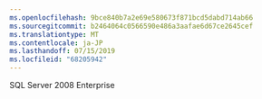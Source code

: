 ```yaml
---
ms.openlocfilehash: 9bce840b7a2e69e580673f871bcd5dabd714ab66
ms.sourcegitcommit: b2464064c0566590e486a3aafae6d67ce2645cef
ms.translationtype: MT
ms.contentlocale: ja-JP
ms.lasthandoff: 07/15/2019
ms.locfileid: "68205942"
---
```

SQL Server 2008 Enterprise
